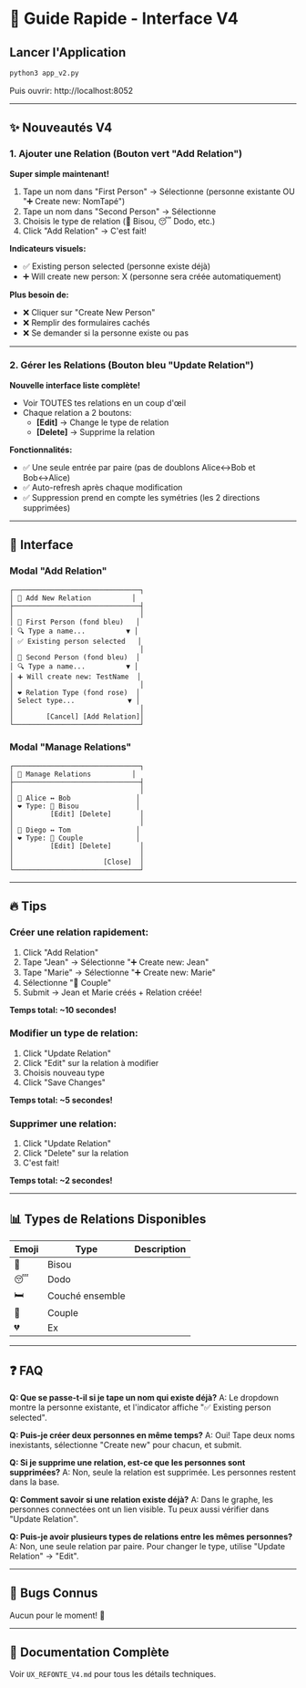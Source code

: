 # 🎯 Guide Rapide - Interface V4

## Lancer l'Application
```bash
python3 app_v2.py
```
Puis ouvrir: http://localhost:8052

---

## ✨ Nouveautés V4

### 1. **Ajouter une Relation** (Bouton vert "Add Relation")

**Super simple maintenant!**
1. Tape un nom dans "First Person" → Sélectionne (personne existante OU "➕ Create new: NomTapé")
2. Tape un nom dans "Second Person" → Sélectionne
3. Choisis le type de relation (💋 Bisou, 😴 Dodo, etc.)
4. Click "Add Relation" → C'est fait!

**Indicateurs visuels:**
- ✅ Existing person selected (personne existe déjà)
- ➕ Will create new person: X (personne sera créée automatiquement)

**Plus besoin de:**
- ❌ Cliquer sur "Create New Person"
- ❌ Remplir des formulaires cachés
- ❌ Se demander si la personne existe ou pas

---

### 2. **Gérer les Relations** (Bouton bleu "Update Relation")

**Nouvelle interface liste complète!**
- Voir TOUTES tes relations en un coup d'œil
- Chaque relation a 2 boutons:
  - **[Edit]** → Change le type de relation
  - **[Delete]** → Supprime la relation

**Fonctionnalités:**
- ✅ Une seule entrée par paire (pas de doublons Alice↔Bob et Bob↔Alice)
- ✅ Auto-refresh après chaque modification
- ✅ Suppression prend en compte les symétries (les 2 directions supprimées)

---

## 🎨 Interface

### Modal "Add Relation"
```
┌───────────────────────────────┐
│ 🔗 Add New Relation          │
├───────────────────────────────┤
│                               │
│ 👤 First Person (fond bleu)   │
│ 🔍 Type a name...          ▼ │
│ ✅ Existing person selected   │
│                               │
│ 👤 Second Person (fond bleu)  │
│ 🔍 Type a name...          ▼ │
│ ➕ Will create new: TestName  │
│                               │
│ ❤️ Relation Type (fond rose)  │
│ Select type...             ▼ │
│                               │
│        [Cancel] [Add Relation]│
└───────────────────────────────┘
```

### Modal "Manage Relations"
```
┌───────────────────────────────┐
│ 📝 Manage Relations          │
├───────────────────────────────┤
│                               │
│ 👥 Alice ↔ Bob                │
│ ❤️ Type: 💋 Bisou              │
│         [Edit] [Delete]       │
│                               │
│ 👥 Diego ↔ Tom                │
│ ❤️ Type: 💑 Couple             │
│         [Edit] [Delete]       │
│                               │
│                      [Close]  │
└───────────────────────────────┘
```

---

## 🔥 Tips

### Créer une relation rapidement:
1. Click "Add Relation"
2. Tape "Jean" → Sélectionne "➕ Create new: Jean"
3. Tape "Marie" → Sélectionne "➕ Create new: Marie"
4. Sélectionne "💑 Couple"
5. Submit → Jean et Marie créés + Relation créée!

**Temps total: ~10 secondes!**

### Modifier un type de relation:
1. Click "Update Relation"
2. Click "Edit" sur la relation à modifier
3. Choisis nouveau type
4. Click "Save Changes"

**Temps total: ~5 secondes!**

### Supprimer une relation:
1. Click "Update Relation"
2. Click "Delete" sur la relation
3. C'est fait!

**Temps total: ~2 secondes!**

---

## 📊 Types de Relations Disponibles

| Emoji | Type | Description |
|-------|------|-------------|
| 💋 | Bisou | |
| 😴 | Dodo | |
| 🛏️ | Couché ensemble | |
| 💑 | Couple | |
| 💔 | Ex | |

---

## ❓ FAQ

**Q: Que se passe-t-il si je tape un nom qui existe déjà?**
A: Le dropdown montre la personne existante, et l'indicator affiche "✅ Existing person selected".

**Q: Puis-je créer deux personnes en même temps?**
A: Oui! Tape deux noms inexistants, sélectionne "Create new" pour chacun, et submit.

**Q: Si je supprime une relation, est-ce que les personnes sont supprimées?**
A: Non, seule la relation est supprimée. Les personnes restent dans la base.

**Q: Comment savoir si une relation existe déjà?**
A: Dans le graphe, les personnes connectées ont un lien visible. Tu peux aussi vérifier dans "Update Relation".

**Q: Puis-je avoir plusieurs types de relations entre les mêmes personnes?**
A: Non, une seule relation par paire. Pour changer le type, utilise "Update Relation" → "Edit".

---

## 🐛 Bugs Connus

Aucun pour le moment! 🎉

---

## 📝 Documentation Complète

Voir `UX_REFONTE_V4.md` pour tous les détails techniques.

